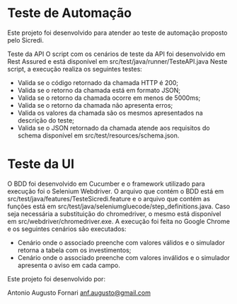 # Teste de Automação
Este projeto foi desenvolvido para atender ao teste de automação proposto pelo Sicredi.

Teste da API
O script com os cenários de teste da API foi desenvolvido em Rest Assured e está disponível em src/test/java/runner/TesteAPI.java
Neste script, a execução realiza os seguintes testes:
- Valida se o código retornado da chamada HTTP é 200;
- Valida se o retorno da chamada está em formato JSON;
- Valida se o retorno da chamada ocorre em menos de 5000ms;
- Valida se o retorno da chamada não apresenta erros;
- Valida os valores da chamada são os mesmos apresentados na descrição do teste;
- Valida se o JSON retornado da chamada atende aos requisitos do schema disponível em src/test/resources/schema.json.

# Teste da UI
O BDD foi desenvolvido em Cucumber e o framework utilizado para execução foi o Selenium Webdriver.
O arquivo que contém o BDD está em src/test/java/features/TesteSicredi.feature e o
arquivo que contém as funções está em src/test/java/seleniumgluecode/step_definitions.java.
Caso seja necessária a substituição do chromedriver, o mesmo está disponível em src/webdriver/chromedriver.exe.
A execução foi feita no Google Chrome e os seguintes cenários são executados:
- Cenário onde o associado preenche com valores válidos e o simulador retorna a tabela com os investimentos;
- Cenário onde o associado preenche com valores inválidos e o simulador apresenta o aviso em cada campo.

Este projeto foi desenvolvido por:

Antonio Augusto Fornari
anf.augusto@gmail.com